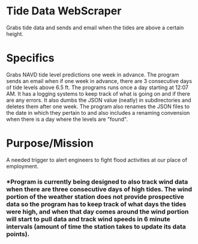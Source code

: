 # Tide Data WebScraper
Grabs tide data and sends and email when the tides are above a certain height.

# Specifics
Grabs NAVD tide level predictions one week in advance. The program sends an email when if one week in advance, there are 3 consecutive days of tide levels above 6.5 ft. The programs runs once a day starting at 12:07 AM. It has a logging systems to keep track of what is going on and if there are any errors. It also dumbs the JSON value (neatly) in subdirectories and deletes them after one week. The program also renames the JSON files to the date in which they pertain to and also includes a renaming convension when there is a day where the levels are "found".

# Purpose/Mission
A needed trigger to alert engineers to fight flood activities at our place of employment. 

### *Program is currently being designed to also track wind data when there are three consecutive days of high tides. The wind portion of the weather station does not provide prospective data so the program has to keep track of what days the tides were high, and when that day comes around the wind portion will start to pull data and track wind speeds in 6 minute intervals (amount of time the station takes to update its data points). 
